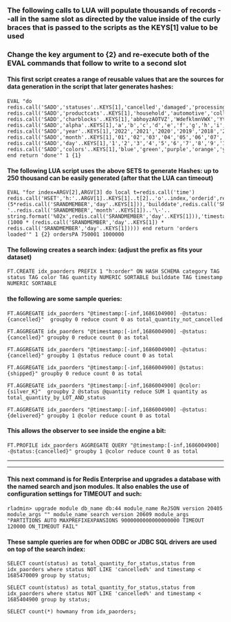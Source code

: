 ### The following calls to LUA will populate thousands of records --all in the same slot as directed by the value inside of the curly braces that is passed to the scripts as the KEYS[1] value to be used  
### Change the key argument to {2} and re-execute both of the EVAL commands that follow to write to a second slot

#### This first script creates a range of reusable values that are the sources for data generation in the script that later generates hashes: 
```
EVAL "do redis.call('SADD','statuses'..KEYS[1],'cancelled','damaged','processing','placed','shipped','delivered') redis.call('SADD','productcats'..KEYS[1],'household','automotive','collectibles','crafts','decor','toys','bags','belts','wallets','hats','jewellry','scarves','sunglasses','lingerie','pants','skirts','cellphones','cameras','food','bath','medicine','vitamins','tools','supplies','furniture','gardening','kitchen','pets','rugs','linens','adult','orthotics','prosthetics','office','football','hunting','snowboarding','swimming','household') redis.call('SADD','charblocks'..KEYS[1],'abhoyzAOTVZ','WdefklmnVWX','YtrDhkiYcnB','LuGfeInUbvF','KlEEugRAAAA','lDDerSkGGFF','mndtRRewAAk','GGfsptrSrrS','EErfdjJvVVa','swqaNgfNMWW') redis.call('SADD','alpha'..KEYS[1],'a','b','c','d','e','f','g','h','i','j','k','l','m','n','o','p','q','r','s','t','u','v','w','x','y','z','A','B','C','D','E','F','G','H','I','J','K','L','M','N','O','P','Q','R','S','T','U','V','W','X','Y','Z') redis.call('SADD','year'..KEYS[1],'2022','2021','2020','2019','2018','2017','2016','2015','2014','2013','2012','2011','2010','2009','2008','2007','2006','2005') redis.call('SADD','month'..KEYS[1],'01','02','03','04','05','06','07','08','09','10','11','12') redis.call('SADD','day'..KEYS[1],'1','2','3','4','5','6','7','8','9','10','11','12','13','14','15','16','17','18','19','20','21','22','23','24','25','26','27','28') redis.call('SADD','colors'..KEYS[1],'blue','green','purple','orange','yellow','red','silver','gold','white','black','grey') end return 'done'" 1 {1}
```
#### The following LUA script uses the above SETS to generate Hashes: up to 250 thousand can be easily generated (after that the LUA can timeout)

```
EVAL "for index=ARGV[2],ARGV[3] do local t=redis.call('time') redis.call('HSET','h:'..ARGV[1]..KEYS[1]..t[2]..'o'..index,'orderid',redis.call('SRANDMEMBER','charblocks'..KEYS[1])..t[2]..'o'..index,'status',redis.call('SRANDMEMBER','statuses'..KEYS[1]),'category',redis.call('SRANDMEMBER','productcats'..KEYS[1]),'color',redis.call('SRANDMEMBER','colors'..KEYS[1])..'_'..redis.call('SRANDMEMBER','alpha'..KEYS[1]),'quantity',(5*redis.call('SRANDMEMBER','day'..KEYS[1])),'builddate',redis.call('SRANDMEMBER','year'..KEYS[1])..'\-'..redis.call('SRANDMEMBER','month'..KEYS[1])..'\-'.. string.format('%02x',redis.call('SRANDMEMBER','day'..KEYS[1])),'timestamp',t[1]-(1000 * (redis.call('SRANDMEMBER','day'..KEYS[1]) * redis.call('SRANDMEMBER','day'..KEYS[1])))) end return 'orders loaded'" 1 {2} ordersPA 750001 1000000
```

#### The following creates a search index: (adjust the prefix as fits your dataset)

```
FT.CREATE idx_paorders PREFIX 1 "h:order" ON HASH SCHEMA category TAG status TAG color TAG quantity NUMERIC SORTABLE builddate TAG timestamp NUMERIC SORTABLE
```
#### the following are some sample queries:

``` 
FT.AGGREGATE idx_paorders "@timestamp:[-inf,1686104900] -@status:{cancelled}"  groupby 0 reduce count 0 as total_quantity_not_cancelled
```

```
FT.AGGREGATE idx_paorders "@timestamp:[-inf,1686004900] -@status:{cancelled}" groupby 0 reduce count 0 as total
```

```
FT.AGGREGATE idx_paorders "@timestamp:[-inf,1686004900] -@status:{cancelled}" groupby 1 @status reduce count 0 as total
```

```
FT.AGGREGATE idx_paorders "@timestamp:[-inf,1686004900] @status:{shipped}" groupby 0 reduce count 0 as total
```

``` 
FT.AGGREGATE idx_paorders "@timestamp:[-inf,1686004900] @color:{silver_K}"  groupby 2 @status @quantity reduce SUM 1 quantity as  total_quantity_by_LOT_AND_status
```

```
FT.AGGREGATE idx_paorders "@timestamp:[-inf,1686004900] -@status:{delivered}" groupby 1 @color reduce count 0 as total
```

#### This allows the observer to see inside the engine a bit:
```
FT.PROFILE idx_paorders AGGREGATE QUERY "@timestamp:[-inf,1686004900] -@status:{cancelled}" groupby 1 @color reduce count 0 as total
```
****
****
#### This next command is for Redis Enterprise and upgrades a database with the named search and json modules.  It also enables the use of configuration settings for TIMEOUT and such:
``` 
rladmin> upgrade module db_name db:44 module_name ReJSON version 20405 module_args "" module_name search version 20609 module_args "PARTITIONS AUTO MAXPREFIXEXPANSIONS 9000000000000000000 TIMEOUT 120000 ON_TIMEOUT FAIL"
```
#### These sample queries are for when ODBC or JDBC SQL drivers are used on top of the search index:
``` 
SELECT count(status) as total_quantity_for_status,status from idx_paorders where status NOT LIKE 'cancelled%' and timestamp < 1685470009 group by status;
```
``` 
SELECT count(status) as total_quantity_for_status,status from idx_paorders where status NOT LIKE 'cancelled%' and timestamp < 1685404900 group by status;
```
``` 
SELECT count(*) howmany from idx_paorders;
```